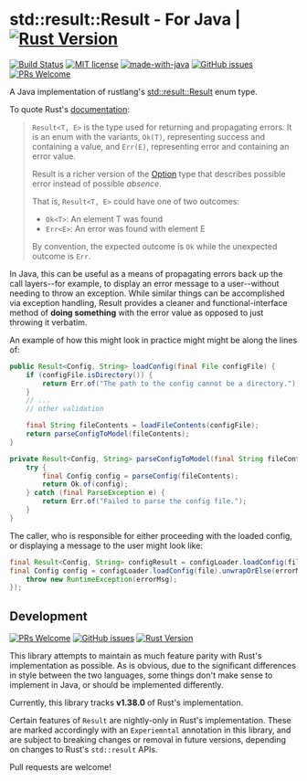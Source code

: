 # std::result::Result - For Java | [![Rust Version](https://img.shields.io/badge/rust-1.38.0-b7410e)](https://doc.rust-lang.org/1.38.0/std/result/)

[![Build Status](https://travis-ci.org/Seputaes/result.svg?branch=master)](https://travis-ci.org/Seputaes/result)
[![MIT license](https://img.shields.io/badge/License-MIT-blue.svg)](https://lbesson.mit-license.org/)
[![made-with-java](https://img.shields.io/badge/Made%20with-Java-1f425f.svg)](https://en.wikipedia.org/wiki/Java_(programming_language))
[![GitHub issues](https://img.shields.io/github/issues/Seputaes/result.svg)](https://GitHub.com/seputaes/result/issues/)
[![PRs Welcome](https://img.shields.io/badge/PRs-welcome-brightgreen.svg?style=flat-square)](http://makeapullrequest.com)

A Java implementation of rustlang's 
[std::result::Result](https://doc.rust-lang.org/std/result/enum.Result.html) 
enum type.

To quote Rust's 
[documentation](https://doc.rust-lang.org/rust-by-example/error/result.html):

> `Result<T, E>` is the type used for returning and propagating errors. It is an 
> enum with the variants, `Ok(T)`, representing success and containing a value, 
> and `Err(E)`, representing error and containing an error value.
>
> Result is a richer version of the 
> [Option](https://doc.rust-lang.org/std/option/enum.Option.html) 
> type that describes possible error instead of possible *absence*.
>
> That is, `Result<T, E>` could have one of two outcomes:
> - `Ok<T>`: An element T was found
> - `Err<E>`: An error was found with element E
>    
> By convention, the expected outcome is `Ok` while the unexpected outcome 
> is `Err`.

In Java, this can be useful as a means of propagating errors back up the call
layers--for example, to display an error message to a user--without needing
to throw an exception. While similar things can be accomplished via exception
handling, Result provides a cleaner and functional-interface method of 
**doing something** with the error value as opposed to just throwing it 
verbatim.

An example of how this might look in practice might might
be along the lines of:

```java
public Result<Config, String> loadConfig(final File configFile) {
    if (configFile.isDirectory()) {
        return Err.of("The path to the config cannot be a directory.");
    }
    // ...
    // other validation

    final String fileContents = loadFileContents(configFile);
    return parseConfigToModel(fileContents);
}

private Result<Config, String> parseConfigToModel(final String fileContents) {
    try {
        final Config config = parseConfig(fileContents);
        return Ok.of(config);
    } catch (final ParseException e) {
        return Err.of("Failed to parse the config file.");
    }
}
```

The caller, who is responsible for either proceeding with the loaded config, or
displaying a message to the user might look like:


```java
final Result<Config, String> configResult = configLoader.loadConfig(file);
final Config config = configLoader.loadConfig(file).unwrapOrElse(errorMsg -> {
    throw new RuntimeException(errorMsg);
});
```

## Development

[![PRs Welcome](https://img.shields.io/badge/PRs-welcome-brightgreen.svg?style=flat-square)](http://makeapullrequest.com)
[![GitHub issues](https://img.shields.io/github/issues/Seputaes/result.svg)](https://GitHub.com/seputaes/result/issues/)
[![Rust Version](https://img.shields.io/badge/rust-1.38.0-b7410e)](https://doc.rust-lang.org/1.38.0/std/result/)

This library attempts to maintain as much feature parity with Rust's 
implementation as possible. As is obvious, due to the significant differences
in style between the two languages, some things don't make sense to implement
in Java, or should be implemented differently.

Currently, this library tracks **v1.38.0** of Rust's implementation.

Certain features of `Result` are nightly-only in Rust's implementation. These
are marked accordingly with an `Experiemntal` annotation in this library, and
are subject to breaking changes or removal in future versions, depending on
changes to Rust's `std::result` APIs.

Pull requests are welcome!